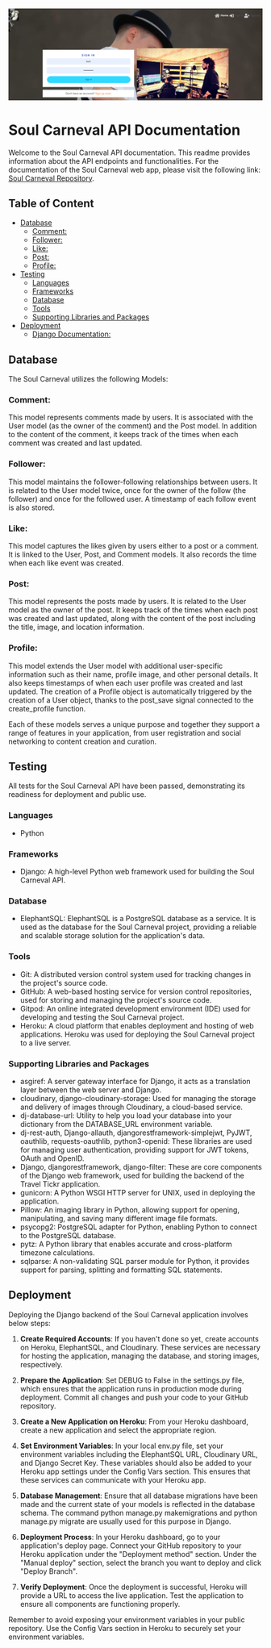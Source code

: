 ![Banner](docs/banner1.PNG)
# Soul Carneval API Documentation

Welcome to the Soul Carneval API documentation. This readme provides information about the API endpoints and functionalities. For the documentation of the Soul Carneval web app, please visit the following link: [Soul Carneval Repository](https://github.com/RogerWDavis/Soul-Carneval.git).

## Table of Content
- [Database](#database)
  * [Comment:](#comment-)
  * [Follower:](#follower-)
  * [Like:](#like-)
  * [Post:](#post-)
  * [Profile:](#profile-)
- [Testing](#testing)
  * [Languages](#languages)
  * [Frameworks](#frameworks)
  * [Database](#database-1)
  * [Tools](#tools)
  * [Supporting Libraries and Packages](#supporting-libraries-and-packages)
- [Deployment](#deployment)
  * [Django Documentation:](#django-documentation-)


## Database
The Soul Carneval utilizes the following Models:

### Comment: 
This model represents comments made by users. It is associated with the User model (as the owner of the comment) and the Post model. In addition to the content of the comment, it keeps track of the times when each comment was created and last updated.

### Follower: 
This model maintains the follower-following relationships between users. It is related to the User model twice, once for the owner of the follow (the follower) and once for the followed user. A timestamp of each follow event is also stored.

### Like: 
This model captures the likes given by users either to a post or a comment. It is linked to the User, Post, and Comment models. It also records the time when each like event was created.

### Post: 
This model represents the posts made by users. It is related to the User model as the owner of the post. It keeps track of the times when each post was created and last updated, along with the content of the post including the title, image, and location information.

### Profile: 
This model extends the User model with additional user-specific information such as their name, profile image, and other personal details. It also keeps timestamps of when each user profile was created and last updated. The creation of a Profile object is automatically triggered by the creation of a User object, thanks to the post_save signal connected to the create_profile function.

Each of these models serves a unique purpose and together they support a range of features in your application, from user registration and social networking to content creation and curation.


## Testing
All tests for the Soul Carneval API have been passed, demonstrating its readiness for deployment and public use. 

### Languages
- Python

### Frameworks
- Django: A high-level Python web framework used for building the Soul Carneval API.

### Database
- ElephantSQL: ElephantSQL is a PostgreSQL database as a service. It is used as the database for the Soul Carneval project, providing a reliable and scalable storage solution for the application's data.

### Tools
- Git: A distributed version control system used for tracking changes in the project's source code.
- GitHub: A web-based hosting service for version control repositories, used for storing and managing the project's source code.
- Gitpod: An online integrated development environment (IDE) used for developing and testing the Soul Carneval project.
- Heroku: A cloud platform that enables deployment and hosting of web applications. Heroku was used for deploying the Soul Carneval project to a live server.

### Supporting Libraries and Packages
- asgiref: A server gateway interface for Django, it acts as a translation layer between the web server and Django.
- cloudinary, django-cloudinary-storage: Used for managing the storage and delivery of images through Cloudinary, a cloud-based service.
- dj-database-url: Utility to help you load your database into your dictionary from the DATABASE_URL environment variable.
- dj-rest-auth, Django-allauth, djangorestframework-simplejwt, PyJWT, oauthlib, requests-oauthlib, python3-openid: These libraries are used for managing user authentication, providing support for JWT tokens, OAuth and OpenID.
- Django, djangorestframework, django-filter: These are core components of the Django web framework, used for building the backend of the Travel Tickr application.
- gunicorn: A Python WSGI HTTP server for UNIX, used in deploying the application.
- Pillow: An imaging library in Python, allowing support for opening, manipulating, and saving many different image file formats.
- psycopg2: PostgreSQL adapter for Python, enabling Python to connect to the PostgreSQL database.
- pytz: A Python library that enables accurate and cross-platform timezone calculations.
- sqlparse: A non-validating SQL parser module for Python, it provides support for parsing, splitting and formatting SQL statements.

## Deployment
Deploying the Django backend of the Soul Carneval application involves below steps:

1. **Create Required Accounts**: If you haven't done so yet, create accounts on Heroku, ElephantSQL, and Cloudinary. These services are necessary for hosting the application, managing the database, and storing images, respectively.

2. **Prepare the Application**: Set DEBUG to False in the settings.py file, which ensures that the application runs in production mode during deployment. Commit all changes and push your code to your GitHub repository.

3. **Create a New Application on Heroku**: From your Heroku dashboard, create a new application and select the appropriate region.

4. **Set Environment Variables**: In your local env.py file, set your environment variables including the ElephantSQL URL, Cloudinary URL, and Django Secret Key. These variables should also be added to your Heroku app settings under the Config Vars section. This ensures that these services can communicate with your Heroku app.

5. **Database Management**: Ensure that all database migrations have been made and the current state of your models is reflected in the database schema. The command python manage.py makemigrations and python manage.py migrate are usually used for this purpose in Django.

6. **Deployment Process**: In your Heroku dashboard, go to your application's deploy page. Connect your GitHub repository to your Heroku application under the "Deployment method" section. Under the "Manual deploy" section, select the branch you want to deploy and click "Deploy Branch".

7. **Verify Deployment**: Once the deployment is successful, Heroku will provide a URL to access the live application. Test the application to ensure all components are functioning properly.

Remember to avoid exposing your environment variables in your public repository. Use the Config Vars section in Heroku to securely set your environment variables.

